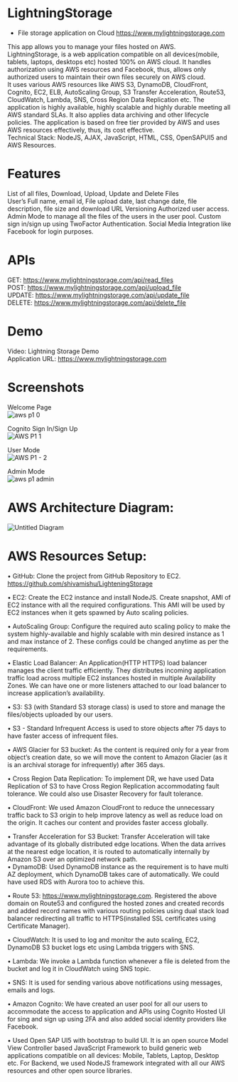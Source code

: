 # LightningStorage 
- File storage application on Cloud
https://www.mylightningstorage.com    

This app allows you to manage your files hosted on AWS.  
LightningStorage, is a web application compatible on all devices(mobile, tablets, laptops, desktops etc) hosted 100% on AWS cloud. It handles authorization using AWS resources and Facebook, thus, allows only authorized users to maintain their own files securely on AWS cloud.  
It uses various AWS resources like AWS S3, DynamoDB, CloudFront, Cognito, EC2, ELB, AutoScaling Group, S3 Transfer Acceleration, Route53, CloudWatch, Lambda, SNS, Cross Region Data Replication etc. The application is highly available, highly scalable and highly durable meeting all AWS standard SLAs. It also applies data archiving and other lifecycle policies. The application is based on free tier provided by AWS and uses AWS resources effectively, thus, its cost effective.  
Technical Stack: NodeJS, AJAX, JavaScript, HTML, CSS, OpenSAPUI5 and AWS Resources.  


# Features
List of all files, Download, Upload, Update and Delete Files  
User’s Full name, email id, File upload date, last change date, file description, file size and download URL
Versioning
Authorized user access.  
Admin Mode  to manage all the files of the users in the user pool.
Custom sign in/sign up using TwoFactor Authentication.
Social Media Integration like Facebook for login purposes.  

# APIs
GET: https://www.mylightningstorage.com/api/read_files  
POST: https://www.mylightningstorage.com/api/upload_file  
UPDATE: https://www.mylightningstorage.com/api/update_file  
DELETE: https://www.mylightningstorage.com/api/delete_file  

# Demo
Video: Lightning Storage Demo  
Application URL: https://www.mylightningstorage.com  

# Screenshots

Welcome Page  
![aws p1 0](https://user-images.githubusercontent.com/24988178/97101398-216a9900-16c3-11eb-8139-370a9c344eb3.png)

Cognito Sign In/Sign Up  
![AWS P1 1](https://user-images.githubusercontent.com/24988178/97101399-22032f80-16c3-11eb-88ea-ffc21ad7c4df.png)

User Mode  
![AWS P1 - 2](https://user-images.githubusercontent.com/24988178/97101394-1ca5e500-16c3-11eb-817d-d9ef78d6202b.png)

Admin Mode  
![aws p1 admin](https://user-images.githubusercontent.com/24988178/97101400-229bc600-16c3-11eb-97af-1f111140b38c.png)

# AWS Architecture Diagram:  

![Untitled Diagram](https://user-images.githubusercontent.com/24988178/97101260-e451d700-16c1-11eb-90b6-e1cb49d9f984.png)



# AWS Resources Setup:  
       
•	GitHub: Clone the project from GitHub Repository to EC2.  https://github.com/shivamishu/LighteningStorage   
  
•	EC2: Create the EC2 instance and install NodeJS. Create snapshot, AMI of EC2 instance with all the required configurations. This AMI will be used by EC2 instances when it gets spawned by Auto scaling policies.  
  
•	AutoScaling Group: Configure the required auto scaling policy to make the system highly-available and highly scalable with min desired instance as 1 and max instance of 2. These configs could be changed anytime as per the requirements.  
  
•	Elastic Load Balancer: An Application(HTTP HTTPS) load balancer manages the client traffic efficiently. They distributes incoming application traffic load across multiple EC2 instances hosted in multiple Availability Zones. We can have one or more listeners attached to our load balancer to increase application’s availability.  
  
•	S3: S3 (with Standard S3 storage class) is used to store and manage the files/objects uploaded by our users.  
  
•	S3 - Standard Infrequent Access is used to store objects after 75 days to have faster access of infrequent files.  
  
•	AWS Glacier for S3 bucket: As the content is required only for a year from object’s creation date, so we will move the content to Amazon Glacier (as it is an archival storage for infrequently) after 365 days.  
  
•	Cross Region Data Replication: To implement DR, we have used Data Replication of S3 to have Cross Region Replication accommodating fault tolerance. We could also use Disaster Recovery for fault tolerance.  
  
•	CloudFront: We used Amazon CloudFront to reduce the unnecessary traffic back to S3 origin to help improve latency as well as reduce load on the origin. It caches our content and provides faster access globally.  
  
•	Transfer Acceleration for S3 Bucket: Transfer Acceleration will take advantage of its globally distributed edge locations. When the data arrives at the nearest edge location, it is routed to automatically internally by Amazon S3 over an optimized network path.  
•	DynamoDB: Used DynamoDB instance as the requirement is to have multi AZ deployment, which DynamoDB takes care of automatically. We could have used RDS with Aurora too to achieve this.   
  
•	Route 53:  https://www.mylightningstorage.com. Registered the above domain on Route53 and configured the hosted zones and created records and added record names with various routing policies using dual stack load balancer redirecting all traffic to HTTPS(installed SSL certificates using Certificate Manager).  
  
•	CloudWatch: It is used to log and monitor the auto scaling, EC2, DynamoDB S3 bucket logs etc using Lambda triggers with SNS.  
  
•	Lambda: We invoke a Lambda function whenever a file is deleted from the bucket and log it in CloudWatch using SNS topic.   
  
•	SNS: It is used for sending various above notifications using messages, emails and logs.  
  
•	Amazon Cognito: We have created an user pool for all our users to accommodate the access to application and APIs using Cognito Hosted UI for sing and sign up using 2FA and also added social identity providers like Facebook.  
  
•	Used Open SAP UI5 with bootstrap to build UI. It is an open source Model View Controller based JavaScript Framework to build generic web applications compatible on all devices: Mobile, Tablets, Laptop, Desktop etc. For Backend, we used NodeJS framework integrated with all our AWS resources and other open source libraries.   
  

